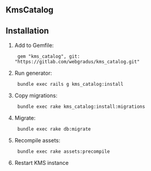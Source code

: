 ## KmsCatalog

## Installation

1. Add to Gemfile:

        gem "kms_catalog", git: "https://gitlab.com/webgradus/kms_catalog.git"

2. Run generator:

        bundle exec rails g kms_catalog:install

3. Copy migrations:

        bundle exec rake kms_catalog:install:migrations

4. Migrate:

        bundle exec rake db:migrate

5. Recompile assets:

        bundle exec rake assets:precompile

6. Restart KMS instance
